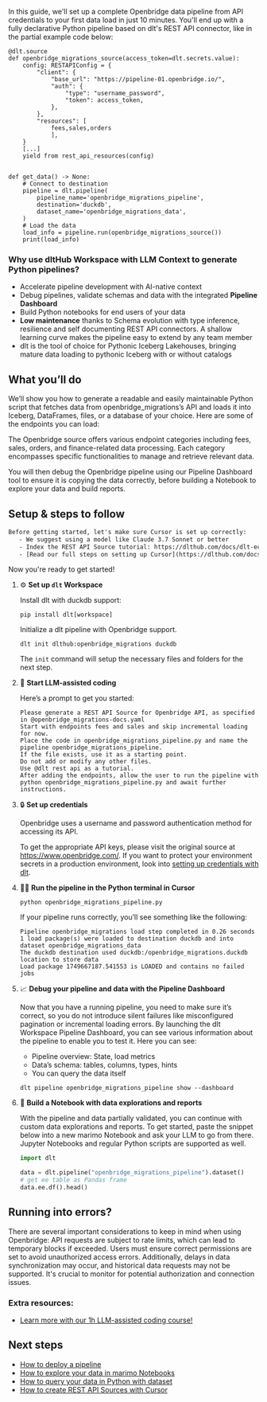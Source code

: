 In this guide, we'll set up a complete Openbridge data pipeline from API credentials to your first data load in just 10 minutes. You'll end up with a fully declarative Python pipeline based on dlt's REST API connector, like in the partial example code below:

```python-outcome
@dlt.source
def openbridge_migrations_source(access_token=dlt.secrets.value):
    config: RESTAPIConfig = {
        "client": {
            "base_url": "https://pipeline-01.openbridge.io/",
            "auth": {
                "type": "username_password",
                "token": access_token,
            },
        },
        "resources": [
            fees,sales,orders
            ],
    }
    [...]
    yield from rest_api_resources(config)


def get_data() -> None:
    # Connect to destination
    pipeline = dlt.pipeline(
        pipeline_name='openbridge_migrations_pipeline',
        destination='duckdb',
        dataset_name='openbridge_migrations_data', 
    )
    # Load the data
    load_info = pipeline.run(openbridge_migrations_source())
    print(load_info) 
```

### Why use dltHub Workspace with LLM Context to generate Python pipelines?

- Accelerate pipeline development with AI-native context
- Debug pipelines, validate schemas and data with the integrated **Pipeline Dashboard**
- Build Python notebooks for end users of your data
- **Low maintenance** thanks to Schema evolution with type inference, resilience and self documenting REST API connectors. A shallow learning curve makes the pipeline easy to extend by any team member
- dlt is the tool of choice for Pythonic Iceberg Lakehouses, bringing mature data loading to pythonic Iceberg with or without catalogs

## What you’ll do

We’ll show you how to generate a readable and easily maintainable Python script that fetches data from openbridge_migrations’s API and loads it into Iceberg, DataFrames, files, or a database of your choice. Here are some of the endpoints you can load:

The Openbridge source offers various endpoint categories including fees, sales, orders, and finance-related data processing. Each category encompasses specific functionalities to manage and retrieve relevant data.

You will then debug the Openbridge pipeline using our Pipeline Dashboard tool to ensure it is copying the data correctly, before building a Notebook to explore your data and build reports.

## Setup & steps to follow

```default
Before getting started, let's make sure Cursor is set up correctly:
   - We suggest using a model like Claude 3.7 Sonnet or better
   - Index the REST API Source tutorial: https://dlthub.com/docs/dlt-ecosystem/verified-sources/rest_api/ and add it to context as **@dlt rest api**
   - [Read our full steps on setting up Cursor](https://dlthub.com/docs/dlt-ecosystem/llm-tooling/cursor-restapi#23-configuring-cursor-with-documentation)
```

Now you're ready to get started!

1. ⚙️ **Set up `dlt` Workspace**
    
    Install dlt with duckdb support:
    ```shell
    pip install dlt[workspace]
    ```

    Initialize a dlt pipeline with Openbridge support.
    ```shell
    dlt init dlthub:openbridge_migrations duckdb
    ```

    The `init` command will setup the necessary files and folders for the next step.
    
2. 🤠 **Start LLM-assisted coding**
    
    Here’s a prompt to get you started:
    
    ```prompt
    Please generate a REST API Source for Openbridge API, as specified in @openbridge_migrations-docs.yaml 
    Start with endpoints fees and sales and skip incremental loading for now. 
    Place the code in openbridge_migrations_pipeline.py and name the pipeline openbridge_migrations_pipeline. 
    If the file exists, use it as a starting point. 
    Do not add or modify any other files. 
    Use @dlt rest api as a tutorial. 
    After adding the endpoints, allow the user to run the pipeline with python openbridge_migrations_pipeline.py and await further instructions.
    ```

    
3. 🔒 **Set up credentials** 
    
    Openbridge uses a username and password authentication method for accessing its API.
    
    To get the appropriate API keys, please visit the original source at https://www.openbridge.com/.
    If you want to protect your environment secrets in a production environment, look into [setting up credentials with dlt](https://dlthub.com/docs/walkthroughs/add_credentials).
    
4. 🏃‍♀️ **Run the pipeline in the Python terminal in Cursor**
    
    ```shell
    python openbridge_migrations_pipeline.py
    ```
    
    If your pipeline runs correctly, you’ll see something like the following:
    
    ```shell
    Pipeline openbridge_migrations load step completed in 0.26 seconds
    1 load package(s) were loaded to destination duckdb and into dataset openbridge_migrations_data
    The duckdb destination used duckdb:/openbridge_migrations.duckdb location to store data
    Load package 1749667187.541553 is LOADED and contains no failed jobs
    ```
    
5. 📈 **Debug your pipeline and data with the Pipeline Dashboard**

    Now that you have a running pipeline, you need to make sure it’s correct, so you do not introduce silent failures like misconfigured pagination or incremental loading errors. By launching the dlt Workspace Pipeline Dashboard, you can see various information about the pipeline to enable you to test it. Here you can see:
    - Pipeline overview: State, load metrics
    - Data’s schema: tables, columns, types, hints
    - You can query the data itself
    
    ```shell
    dlt pipeline openbridge_migrations_pipeline show --dashboard
    ```
    
6. 🐍 **Build a Notebook with data explorations and reports**

    With the pipeline and data partially validated, you can continue with custom data explorations and reports. To get started, paste the snippet below into a new marimo Notebook and ask your LLM to go from there. Jupyter Notebooks and regular Python scripts are supported as well.

    
    ```python
    import dlt

   data = dlt.pipeline("openbridge_migrations_pipeline").dataset()
   # get ee table as Pandas frame
   data.ee.df().head()
    ```

## Running into errors?

There are several important considerations to keep in mind when using Openbridge: API requests are subject to rate limits, which can lead to temporary blocks if exceeded. Users must ensure correct permissions are set to avoid unauthorized access errors. Additionally, delays in data synchronization may occur, and historical data requests may not be supported. It's crucial to monitor for potential authorization and connection issues.

### Extra resources:

- [Learn more with our 1h LLM-assisted coding course!](https://www.youtube.com/watch?v=GGid70rnJuM)

## Next steps

- [How to deploy a pipeline](https://dlthub.com/docs/walkthroughs/deploy-a-pipeline)
- [How to explore your data in marimo Notebooks](https://dlthub.com/docs/general-usage/dataset-access/marimo)
- [How to query your data in Python with dataset](https://dlthub.com/docs/general-usage/dataset-access/dataset)
- [How to create REST API Sources with Cursor](https://dlthub.com/docs/dlt-ecosystem/llm-tooling/cursor-restapi)
